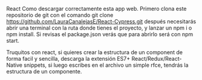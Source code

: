 React
Como descargar correctamente esta app web.
Primero clona este repositorio de git con el comando git clone https://github.com/LauraCanalejasE/React-Cypress.git
después necesitarás abrir una terminal con la ruta donde tienes el proyecto, y lanzar un npm i o npm install.
Si revisas el package.json verás que para abrirlo será con npm start.


Truquitos con react, si quieres crear la estructura de un component de forma facil y sencilla, descarga la extensión  ES7+ React/Redux/React-Native snippets,
si luego escribes en el archivo un simple rfce, tendrás la estructura de un componente.